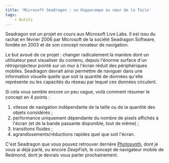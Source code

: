 ```yaml
---
title: 'Microsoft Seadragon : un Hippocampe au cœur de la Toile'
tags:
    - Outils
---
```


Seadragon est un projet en cours aux Microsoft Live Labs. Il est issu du rachat
en février 2006 par Microsoft de la société Seadragon Software, fondée en 2003
et de son concept novateur de navigation.

<!-- more -->

Le but avoué de ce projet&nbsp;: changer radicalement la manière dont un
utilisateur peut visualiser du contenu, depuis l'énorme surface d'un
rétroprojecteur pointé sur un mur à l'écran réduit des périphériques mobiles.
Seadragon devrait ainsi permettre de naviguer dans une information visuelle
quelle que soit la quantité de données qu'elle représente ou les capacités du
réseau par lequel ces données circulent.

Si cela vous semble encore un peu vague, voilà comment résumer le concept en 4
points&nbsp;:

1.  vitesse de navigation indépendante de la taille ou de la quantité des objets
    considérés ;
2.  performance uniquement dépendante du nombre de pixels affichés à l'écran (et
    de la bande passante disponible, tout de même) ;
3.  transitions fluides ;
4.  agrandissements/réductions rapides quel que soit l'écran.

C'est Seadragon que vous pouvez retrouver derrière
[Photosynth](https://en.wikipedia.org/wiki/Photosynth), dont je vous ai déjà
parlé, ou encore _DeepFish_, le concept de navigateur mobile de Redmond, dont je
devrais vous parler prochainement.
